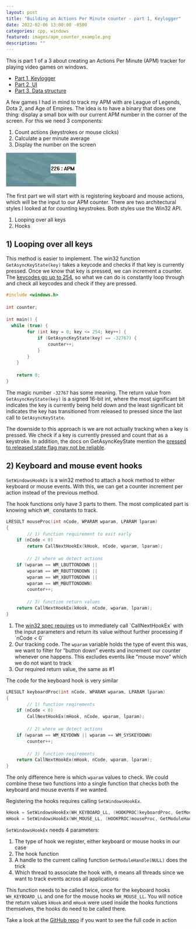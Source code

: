 ```yaml
---
layout: post
title: "Building an Actions Per Minute counter - part 1, Keylogger"
date: 2022-02-06 13:00:00 -0500
categories: cpp, windows
featured: images/apm_counter_example.png
description: ""
---
```


This is part 1 of a 3 about creating an Actions Per Minute (APM) tracker for playing video games on windows.

- [Part 1, Keylogger][part_1]
- [Part 2, UI][part_2]
- [Part 3, Data structure][part_3]

A few games I had in mind to track my APM with are League of Legends, Dota 2, and Age of Empires. The idea is to have a binary that does one thing: display a small box with our current APM number in the corner of the screen. For this we need 3 components:

1. Count actions (keystrokes or mouse clicks)
2. Calculate a per minute average
3. Display the number on the screen

!["apm counter example"](images/apm_counter_example.png)

The first part we will start with is registering keyboard and mouse actions, which will be the input to our APM counter.  There are two architectural styles I looked at for counting keystrokes. Both styles use the Win32 API.

1. Looping over all keys
2. Hooks

## 1) Looping over all keys

This method is easier to implement. The win32 function `GetAsyncKeyState(key)` takes a keycode and checks if that key is currently pressed. Once we know that key is pressed, we can increment a counter. The [keycodes go up to 254](https://docs.microsoft.com/en-us/windows/win32/inputdev/virtual-key-codes), so what we can do is constantly loop through and check all keycodes and check if they are pressed.

```cpp
#include <windows.h>

int counter;

int main() {
  while (true) {
		for (int key = 0; key <= 254; key++) {
			if (GetAsyncKeyState(key) == -32767) {
				counter++;
			}
		}
	}

	return 0;
}
```

The magic number `-32767` has some meaning. The return value from `GetAsyncKeyState(key)` is a signed 16-bit int, where the most significant bit indicates the key is currently being held down and the least significant bit indicates the key has transitioned from released to pressed since the last call to `GetAsyncKeyState`.

The downside to this approach is we are not actually tracking when a key is pressed. We check if a key is currently pressed and count that as a keystroke. In addition, the docs on GetAsyncKeyState mention the [pressed to released state flag may not be reliable](https://docs.microsoft.com/en-us/windows/win32/api/winuser/nf-winuser-getasynckeystate).

## 2) Keyboard and mouse event hooks

`SetWindowsHookEx` is a win32 method to attach a hook method to either keyboard or mouse events. With this, we can get a counter increment per action instead of the previous method.

The hook functions only have 3 parts to them. The most complicated part is knowing which `WM_` constants to track.

```cpp
LRESULT mouseProc(int nCode, WPARAM wparam, LPARAM lparam)
{
		// 1) function requirement to exit early
    if (nCode < 0)
        return CallNextHookEx(kHook, nCode, wparam, lparam);

		// 2) where we detect actions
    if (wparam == WM_LBUTTONDOWN ||
        wparam == WM_RBUTTONDOWN ||
        wparam == WM_XBUTTONDOWN ||
        wparam == WM_MBUTTONDOWN)
        counter++;

		// 3) function return values
    return CallNextHookEx(kHook, nCode, wparam, lparam);
}
```

1. The [win32 spec requires](https://docs.microsoft.com/en-us/previous-versions/windows/desktop/legacy/ms644984(v=vs.85)) us to immediately call `CallNextHookEx` with the input parameters and return its value without further processing if `nCode < 0`
2. Our tracking code. The `wparam` variable holds the type of event this was, we want to filter for “button down” events and increment our counter whenever one happens. This excludes events like “mouse move” which we do not want to track
3. Our required return value, the same as #1

The code for the keyboard hook is very similar

```cpp
LRESULT keyboardProc(int nCode, WPARAM wparam, LPARAM lparam)
{
		// 1) function reqirements
    if (nCode < 0)
        CallNextHookEx(mHook, nCode, wparam, lparam);

		// 2) where we detect actions
    if (wparam == WM_KEYDOWN || wparam == WM_SYSKEYDOWN)
        counter++;

		// 3) function reqirements
    return CallNextHookEx(mHook, nCode, wparam, lparam);
}
```

The only difference here is which `wparam` values to check. We could combine these two functions into a single function that checks both the keyboard and mouse events if we wanted.

Registering the hooks requires calling `SetWindowsHookEx`.

```cpp
kHook = SetWindowsHookEx(WH_KEYBOARD_LL, (HOOKPROC)keyboardProc, GetModuleHandle(NULL), 0);
mHook = SetWindowsHookEx(WH_MOUSE_LL, (HOOKPROC)mouseProc, GetModuleHandle(NULL), 0);
```

`SetWindowsHookEx` needs 4 parameters:

1. The type of hook we register, either keyboard or mouse hooks in our case
2. The hook function
3. A handle to the current calling function `GetModuleHandle(NULL)` does the trick
4. Which thread to associate the hook with, `0` means all threads since we want to track events across all applications

This function needs to be called twice, once for the keyboard hooks `WH_KEYBOARD_LL` and one for the mouse hooks `WH_MOUSE_LL`. You will notice the return values `kHook` and `mHook` were used inside the hooks functions themselves, the hooks do need to be called there.

Take a look at the [GitHub repo](https://github.com/KlotzAndrew/actions-per-minute-tracker) if you want to see the full code in action


[part_1]: /blog/building-an-apm-counter-part-1
[part_2]: /blog/building-an-apm-counter-part-2
[part_3]: /blog/building-an-apm-counter-part-3
